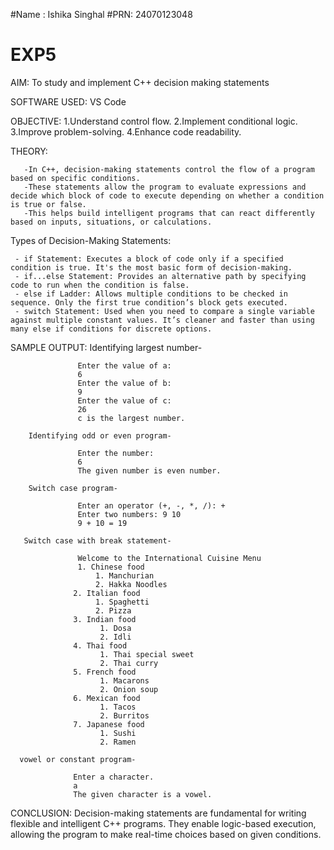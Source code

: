 #Name : Ishika Singhal
#PRN: 24070123048

# EXP5
AIM:
To study and implement C++ decision making statements

SOFTWARE USED:
VS Code


OBJECTIVE:
            1.Understand control flow.
            2.Implement conditional logic.
            3.Improve problem-solving.
            4.Enhance code readability.


THEORY:

       -In C++, decision-making statements control the flow of a program based on specific conditions. 
       -These statements allow the program to evaluate expressions and decide which block of code to execute depending on whether a condition is true or false. 
       -This helps build intelligent programs that can react differently based on inputs, situations, or calculations.

       
Types of Decision-Making Statements:
            

     - if Statement: Executes a block of code only if a specified condition is true. It's the most basic form of decision-making.
     - if...else Statement: Provides an alternative path by specifying code to run when the condition is false.
     - else if Ladder: Allows multiple conditions to be checked in sequence. Only the first true condition’s block gets executed.
     - switch Statement: Used when you need to compare a single variable against multiple constant values. It’s cleaner and faster than using many else if conditions for discrete options.


SAMPLE OUTPUT:
        Identifying largest number-
        
                   Enter the value of a:
                   6
                   Enter the value of b:
                   9
                   Enter the value of c:
                   26
                   c is the largest number.
                   
        Identifying odd or even program-
        
                   Enter the number:
                   6
                   The given number is even number.

        Switch case program-

                   Enter an operator (+, -, *, /): +
                   Enter two numbers: 9 10
                   9 + 10 = 19 

       Switch case with break statement-
             
                   Welcome to the International Cuisine Menu 
                   1. Chinese food
                       1. Manchurian
                       2. Hakka Noodles
                  2. Italian food
                       1. Spaghetti
                       2. Pizza
                  3. Indian food
                        1. Dosa
                        2. Idli
                  4. Thai food
                        1. Thai special sweet
                        2. Thai curry
                  5. French food
                        1. Macarons
                        2. Onion soup
                  6. Mexican food
                        1. Tacos
                        2. Burritos
                  7. Japanese food
                        1. Sushi
                        2. Ramen

      vowel or constant program-

                  Enter a character.
                  a
                  The given character is a vowel.
                  
                        
CONCLUSION:
Decision-making statements are fundamental for writing flexible and intelligent C++ programs. They enable logic-based execution, allowing the program to make real-time choices based on given conditions.
